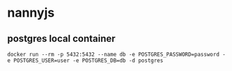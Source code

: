 # nannyjs
## postgres local container
`docker run --rm -p 5432:5432 --name db -e POSTGRES_PASSWORD=password -e POSTGRES_USER=user -e POSTGRES_DB=db -d postgres`

